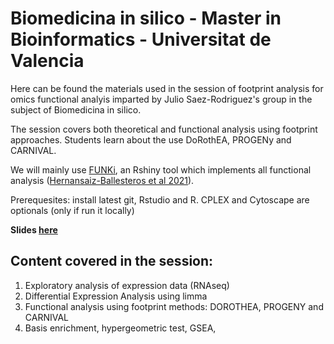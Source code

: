 # Biomedicina in silico - Master in Bioinformatics - Universitat de Valencia

Here can be found the materials used in the session of footprint analysis 
for omics functional analyis imparted by Julio Saez-Rodriguez's group in 
the subject of Biomedicina in silico.

The session covers both theoretical and functional analysis using footprint approaches.
Students learn about the use DoRothEA, PROGENy and CARNIVAL.

We will mainly use [FUNKi](https://saezlab.shinyapps.io/funki/), an Rshiny tool which implements all functional analysis ([Hernansaiz-Ballesteros et al 2021](https://doi.org/10.1093/bioinformatics/btac055)).

Prerequesites: install latest git, Rstudio and R. CPLEX and Cytoscape are optionals (only if run it locally)

**Slides [here](https://www.dropbox.com/sh/3leev4mgdd231li/AABTPGr1WI1eHiJXGy4tergCa?dl=0)**

## Content covered in the session:

1. Exploratory analysis of expression data (RNAseq)
2. Differential Expression Analysis using limma
3. Functional analysis using footprint methods: DOROTHEA, PROGENY and CARNIVAL
1. Basis enrichment, hypergeometric test, GSEA,
